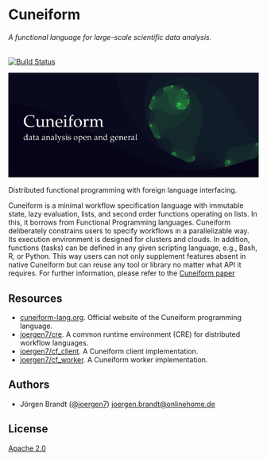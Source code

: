 # Cuneiform

###### A functional language for large-scale scientific data analysis.

[![Build Status](https://travis-ci.org/joergen7/cuneiform.svg?branch=master)](https://travis-ci.org/joergen7/cuneiform)

![Cuneiform: Data analysis open and general](priv/cuneiform_title.jpg)

Distributed functional programming with foreign language interfacing.

Cuneiform is a minimal workflow specification language with immutable state,
lazy evaluation, lists, and second order functions operating on lists. In
this, it borrows from Functional Programming languages. Cuneiform
deliberately constrains users to specify workflows in a parallelizable way.
Its execution environment is designed for clusters and clouds. In addition,
functions (tasks) can be defined in any given scripting language, e.g.,
Bash, R, or Python. This way users can not only supplement features absent
in native Cuneiform but can reuse any tool or library no matter what API it
requires. For further information, please refer to the [Cuneiform paper](http://ceur-ws.org/Vol-1330/paper-03.pdf)

## Resources

- [cuneiform-lang.org](https://www.cuneiform-lang.org/). Official website of the Cuneiform programming language.
- [joergen7/cre](https://github.com/joergen7/cre). A common runtime environment (CRE) for distributed workflow languages.
- [joergen7/cf_client](https://github.com/joergen7/cf_client). A Cuneiform client implementation.
- [joergen7/cf_worker](https://github.com/joergen7/cf_worker). A Cuneiform worker implementation.

## Authors

- Jörgen Brandt ([@joergen7](https://github.com/joergen7/)) [joergen.brandt@onlinehome.de](mailto:joergen.brandt@onlinehome.de)

## License

[Apache 2.0](https://www.apache.org/licenses/LICENSE-2.0.html)